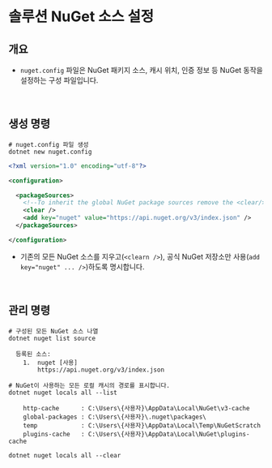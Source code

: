 # 솔루션 NuGet 소스 설정

## 개요
- `nuget.config` 파일은 NuGet 패키지 소스, 캐시 위치, 인증 정보 등 NuGet 동작을 설정하는 구성 파일입니다.

<br/>

## 생성 명령
```shell
# nuget.config 파일 생성
dotnet new nuget.config
```

```xml
<?xml version="1.0" encoding="utf-8"?>

<configuration>

  <packageSources>
    <!--To inherit the global NuGet package sources remove the <clear/> line below -->
    <clear />
    <add key="nuget" value="https://api.nuget.org/v3/index.json" />
  </packageSources>

</configuration>
```
- 기존의 모든 NuGet 소스를 지우고(`<clearn />`), 공식 NuGet 저장소만 사용(`add key="nuget" ... />`)하도록 명시합니다.

<br/>

## 관리 명령
```shell
# 구성된 모든 NuGet 소스 나열
dotnet nuget list source

  등록된 소스:
    1.  nuget [사용]
        https://api.nuget.org/v3/index.json
```

```shell
# NuGet이 사용하는 모든 로컬 캐시의 경로를 표시합니다.
dotnet nuget locals all --list

    http-cache      : C:\Users\{사용자}\AppData\Local\NuGet\v3-cache
    global-packages : C:\Users\{사용자}\.nuget\packages\
    temp            : C:\Users\{사용자}\AppData\Local\Temp\NuGetScratch
    plugins-cache   : C:\Users\{사용자}\AppData\Local\NuGet\plugins-cache

dotnet nuget locals all --clear
```